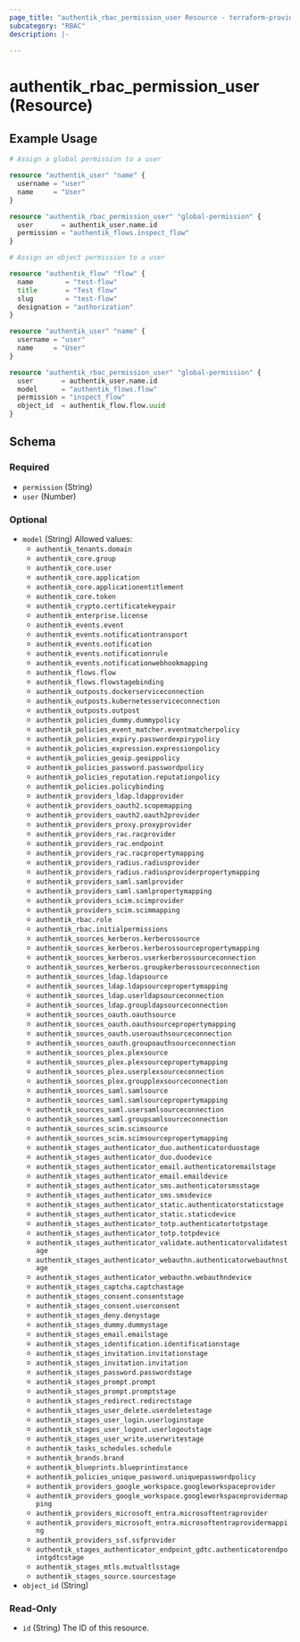 ```yaml
---
page_title: "authentik_rbac_permission_user Resource - terraform-provider-authentik"
subcategory: "RBAC"
description: |-
  
---
```


# authentik_rbac_permission_user (Resource)



## Example Usage

```terraform
# Assign a global permission to a user

resource "authentik_user" "name" {
  username = "user"
  name     = "User"
}

resource "authentik_rbac_permission_user" "global-permission" {
  user       = authentik_user.name.id
  permission = "authentik_flows.inspect_flow"
}

# Assign an object permission to a user

resource "authentik_flow" "flow" {
  name        = "test-flow"
  title       = "Test flow"
  slug        = "test-flow"
  designation = "authorization"
}

resource "authentik_user" "name" {
  username = "user"
  name     = "User"
}

resource "authentik_rbac_permission_user" "global-permission" {
  user       = authentik_user.name.id
  model      = "authentik_flows.flow"
  permission = "inspect_flow"
  object_id  = authentik_flow.flow.uuid
}
```

<!-- schema generated by tfplugindocs -->
## Schema

### Required

- `permission` (String)
- `user` (Number)

### Optional

- `model` (String) Allowed values:
  - `authentik_tenants.domain`
  - `authentik_core.group`
  - `authentik_core.user`
  - `authentik_core.application`
  - `authentik_core.applicationentitlement`
  - `authentik_core.token`
  - `authentik_crypto.certificatekeypair`
  - `authentik_enterprise.license`
  - `authentik_events.event`
  - `authentik_events.notificationtransport`
  - `authentik_events.notification`
  - `authentik_events.notificationrule`
  - `authentik_events.notificationwebhookmapping`
  - `authentik_flows.flow`
  - `authentik_flows.flowstagebinding`
  - `authentik_outposts.dockerserviceconnection`
  - `authentik_outposts.kubernetesserviceconnection`
  - `authentik_outposts.outpost`
  - `authentik_policies_dummy.dummypolicy`
  - `authentik_policies_event_matcher.eventmatcherpolicy`
  - `authentik_policies_expiry.passwordexpirypolicy`
  - `authentik_policies_expression.expressionpolicy`
  - `authentik_policies_geoip.geoippolicy`
  - `authentik_policies_password.passwordpolicy`
  - `authentik_policies_reputation.reputationpolicy`
  - `authentik_policies.policybinding`
  - `authentik_providers_ldap.ldapprovider`
  - `authentik_providers_oauth2.scopemapping`
  - `authentik_providers_oauth2.oauth2provider`
  - `authentik_providers_proxy.proxyprovider`
  - `authentik_providers_rac.racprovider`
  - `authentik_providers_rac.endpoint`
  - `authentik_providers_rac.racpropertymapping`
  - `authentik_providers_radius.radiusprovider`
  - `authentik_providers_radius.radiusproviderpropertymapping`
  - `authentik_providers_saml.samlprovider`
  - `authentik_providers_saml.samlpropertymapping`
  - `authentik_providers_scim.scimprovider`
  - `authentik_providers_scim.scimmapping`
  - `authentik_rbac.role`
  - `authentik_rbac.initialpermissions`
  - `authentik_sources_kerberos.kerberossource`
  - `authentik_sources_kerberos.kerberossourcepropertymapping`
  - `authentik_sources_kerberos.userkerberossourceconnection`
  - `authentik_sources_kerberos.groupkerberossourceconnection`
  - `authentik_sources_ldap.ldapsource`
  - `authentik_sources_ldap.ldapsourcepropertymapping`
  - `authentik_sources_ldap.userldapsourceconnection`
  - `authentik_sources_ldap.groupldapsourceconnection`
  - `authentik_sources_oauth.oauthsource`
  - `authentik_sources_oauth.oauthsourcepropertymapping`
  - `authentik_sources_oauth.useroauthsourceconnection`
  - `authentik_sources_oauth.groupoauthsourceconnection`
  - `authentik_sources_plex.plexsource`
  - `authentik_sources_plex.plexsourcepropertymapping`
  - `authentik_sources_plex.userplexsourceconnection`
  - `authentik_sources_plex.groupplexsourceconnection`
  - `authentik_sources_saml.samlsource`
  - `authentik_sources_saml.samlsourcepropertymapping`
  - `authentik_sources_saml.usersamlsourceconnection`
  - `authentik_sources_saml.groupsamlsourceconnection`
  - `authentik_sources_scim.scimsource`
  - `authentik_sources_scim.scimsourcepropertymapping`
  - `authentik_stages_authenticator_duo.authenticatorduostage`
  - `authentik_stages_authenticator_duo.duodevice`
  - `authentik_stages_authenticator_email.authenticatoremailstage`
  - `authentik_stages_authenticator_email.emaildevice`
  - `authentik_stages_authenticator_sms.authenticatorsmsstage`
  - `authentik_stages_authenticator_sms.smsdevice`
  - `authentik_stages_authenticator_static.authenticatorstaticstage`
  - `authentik_stages_authenticator_static.staticdevice`
  - `authentik_stages_authenticator_totp.authenticatortotpstage`
  - `authentik_stages_authenticator_totp.totpdevice`
  - `authentik_stages_authenticator_validate.authenticatorvalidatestage`
  - `authentik_stages_authenticator_webauthn.authenticatorwebauthnstage`
  - `authentik_stages_authenticator_webauthn.webauthndevice`
  - `authentik_stages_captcha.captchastage`
  - `authentik_stages_consent.consentstage`
  - `authentik_stages_consent.userconsent`
  - `authentik_stages_deny.denystage`
  - `authentik_stages_dummy.dummystage`
  - `authentik_stages_email.emailstage`
  - `authentik_stages_identification.identificationstage`
  - `authentik_stages_invitation.invitationstage`
  - `authentik_stages_invitation.invitation`
  - `authentik_stages_password.passwordstage`
  - `authentik_stages_prompt.prompt`
  - `authentik_stages_prompt.promptstage`
  - `authentik_stages_redirect.redirectstage`
  - `authentik_stages_user_delete.userdeletestage`
  - `authentik_stages_user_login.userloginstage`
  - `authentik_stages_user_logout.userlogoutstage`
  - `authentik_stages_user_write.userwritestage`
  - `authentik_tasks_schedules.schedule`
  - `authentik_brands.brand`
  - `authentik_blueprints.blueprintinstance`
  - `authentik_policies_unique_password.uniquepasswordpolicy`
  - `authentik_providers_google_workspace.googleworkspaceprovider`
  - `authentik_providers_google_workspace.googleworkspaceprovidermapping`
  - `authentik_providers_microsoft_entra.microsoftentraprovider`
  - `authentik_providers_microsoft_entra.microsoftentraprovidermapping`
  - `authentik_providers_ssf.ssfprovider`
  - `authentik_stages_authenticator_endpoint_gdtc.authenticatorendpointgdtcstage`
  - `authentik_stages_mtls.mutualtlsstage`
  - `authentik_stages_source.sourcestage`
- `object_id` (String)

### Read-Only

- `id` (String) The ID of this resource.
